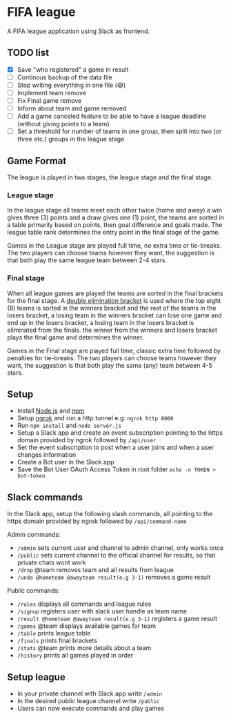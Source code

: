 # FIFA league
A FIFA league application using Slack as frontend.

## TODO list
- [x] Save "who registered" a game in result
- [ ] Continous backup of the data file
- [ ] Stop writing everything in one file (:sweat_smile:)
- [ ] Implement team remove
- [ ] Fix Final game remove
- [ ] Inform about team and game removed
- [ ] Add a game canceled feature to be able to have a league deadline (without giving points to a team)
- [ ] Set a threshold for number of teams in one group, then split into two (or three etc.) groups in the league stage

## Game Format
The league is played in two stages, the league stage and the final stage.

### League stage
In the league stage all teams meet each other twice (home and away) a win gives three (3) points and a draw gives one (1) point, the teams are sorted in a table primarily based on points, then goal difference and goals made. The league table rank determines the entry point in the final stage of the game.

Games in the League stage are played full time, no extra time or tie-breaks. The two players can choose teams however they want, the suggestion is that both play the same league team between 2-4 stars.

### Final stage
When all league games are played the teams are sorted in the final brackets for the final stage. A [double elimination bracket](https://en.wikipedia.org/wiki/Double-elimination_tournament) is used where the top eight (8) teams is sorted in the winners bracket and the rest of the teams in the losers bracket, a losing team in the winners bracket can lose one game and end up in the losers bracket, a losing team in the losers bracket is eliminated from the finals. the winner from the winners and losers bracket plays the final game and determines the winner.

Games in the Final stage are played full time, classic extra time followed by penalties for tie-breaks. The two players can choose teams however they want, the suggestion is that both play the same (any) team between 4-5 stars.

## Setup
- Install [Node.js](https://nodejs.org/) and [npm](https://www.npmjs.com/)
- Setup [ngrok](https://ngrok.com/) and run a http tunnel e.g: `ngrok http 8000`
- Run `npm install` and `node server.js`
- Setup a Slack app and create an event subscription pointing to the https domain provided by ngrok followed by `/api/user`
- Set the event subscription to post when a user joins and when a user changes information
- Create a Bot user in the Slack app
- Save the Bot User OAuth Access Token in root folder `echo -n TOKEN > bot-token`

## Slack commands
In the Slack app, setup the following slash commands, all pointing to the https domain provided by ngrok followed by `/api/command-name`

Admin commands:
- `/admin` sets current user and channel to admin channel, only works once
- `/public` sets current channel to the official channel for results, so that private chats wont work
- `/drop` @team removes team and all results from league
- `/undo @hometeam @awayteam result(e.g 3-1)` removes a game result

Public commands:
- `/rules` displays all commands and league rules
- `/signup` registers user with slack user handle as team name
- `/result @hometeam @awayteam result(e.g 3-1)` registers a game result
- `/games` @team displays available games for team
- `/table` prints league table
- `/finals` prints final brackets
- `/stats` @team prints more details about a team
- `/history` prints all games played in order

## Setup league
- In your private channel with Slack app write `/admin`
- In the desired public league channel write `/public`
- Users can now execute commands and play games